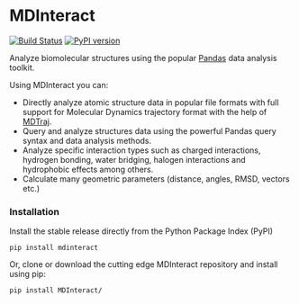# MDInteract

[![Build Status](https://travis-ci.org/MD-Studio/MDInteract.svg?branch=master)](https://travis-ci.org/MD-Studio/MDInteract)
[![PyPI version](https://badge.fury.io/py/mdinteract.svg)](https://badge.fury.io/py/mdinteract)

Analyze biomolecular structures using the popular [Pandas](https://pandas.pydata.org) data analysis toolkit.

Using MDInteract you can:

- Directly analyze atomic structure data in popular file formats with full support for Molecular Dynamics 
  trajectory format with the help of [MDTraj](http://mdtraj.org/1.9.3/).
- Query and analyze structures data using the powerful Pandas query syntax and data analysis methods.
- Analyze specific interaction types such as charged interactions, hydrogen bonding, water bridging, halogen 
  interactions and hydrophobic effects among others.
- Calculate many geometric parameters (distance, angles, RMSD, vectors etc.)

### Installation

Install the stable release directly from the Python Package Index (PyPI)

    pip install mdinteract

Or, clone or download the cutting edge MDInteract repository and install using pip:

    pip install MDInteract/
